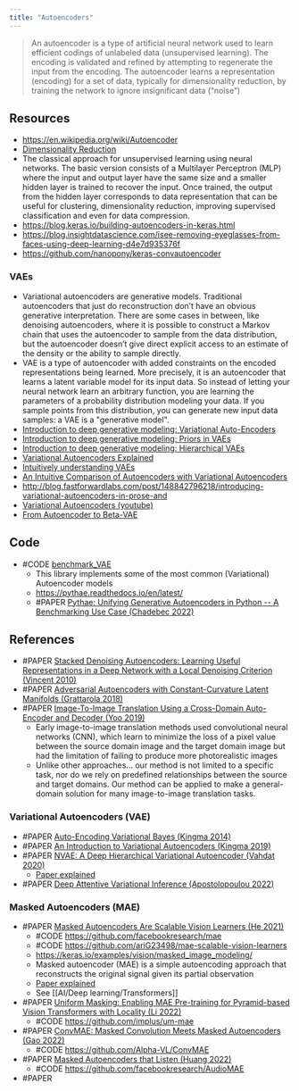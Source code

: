 ```yaml
---
title: "Autoencoders"
---
```


> An autoencoder is a type of artificial neural network used to learn efficient codings of unlabeled data (unsupervised learning). The encoding is validated and refined by attempting to regenerate the input from the encoding. The autoencoder learns a representation (encoding) for a set of data, typically for dimensionality reduction, by training the network to ignore insignificant data (“noise”)

## Resources
- https://en.wikipedia.org/wiki/Autoencoder
- [Dimensionality Reduction](https://www.cs.toronto.edu/~hinton/science.pdf)
- The classical approach for unsupervised learning using neural networks. The basic version consists of a Multilayer Perceptron (MLP) where the input and output layer have the same size and a smaller hidden layer is trained to recover the input. Once trained, the output from the hidden layer corresponds to data representation that can be useful for clustering, dimensionality reduction, improving supervised classification and even for data compression.
- https://blog.keras.io/building-autoencoders-in-keras.html
- https://blog.insightdatascience.com/isee-removing-eyeglasses-from-faces-using-deep-learning-d4e7d935376f
- https://github.com/nanopony/keras-convautoencoder

### VAEs
- Variational autoencoders are generative models. Traditional autoencoders that just do reconstruction don’t have an obvious generative interpretation. There are some cases in between, like denoising autoencoders, where it is possible to construct a Markov chain that uses the autoencoder to sample from the data distribution, but the autoencoder doesn’t give direct explicit access to an estimate of the density or the ability to sample directly.
- VAE is a type of autoencoder with added constraints on the encoded representations being learned. More precisely, it is an autoencoder that learns a latent variable model for its input data. So instead of letting your neural network learn an arbitrary function, you are learning the parameters of a probability distribution modeling your data. If you sample points from this distribution, you can generate new input data samples: a VAE is a "generative model".
- [Introduction to deep generative modeling: Variational Auto-Encoders](https://jmtomczak.github.io/blog/4/4_VAE.html)
- [Introduction to deep generative modeling: Priors in VAEs](https://jmtomczak.github.io/blog/7/7_priors.html)
- [Introduction to deep generative modeling: Hierarchical VAEs](https://jmtomczak.github.io/blog/9/9_hierarchical_lvm_p1.html)
- [Variational Autoencoders Explained](http://kvfrans.com/variational-autoencoders-explained/)
- [Intuitively understanding VAEs](https://towardsdatascience.com/intuitively-understanding-variational-autoencoders-1bfe67eb5daf)
- [An Intuitive Comparison of Autoencoders with Variational Autoencoders](https://thilospinner.com/towards-an-interpretable-latent-space/)
- http://blog.fastforwardlabs.com/post/148842796218/introducing-variational-autoencoders-in-prose-and
- [Variational Autoencoders (youtube)](https://www.youtube.com/watch?v=9zKuYvjFFS8)
- [From Autoencoder to Beta-VAE](https://lilianweng.github.io/lil-log/2018/08/12/from-autoencoder-to-beta-vae.html)


## Code
- #CODE [benchmark_VAE](https://github.com/clementchadebec/benchmark_VAE)
	- This library implements some of the most common (Variational) Autoencoder models
	- https://pythae.readthedocs.io/en/latest/
	- #PAPER [Pythae: Unifying Generative Autoencoders in Python -- A Benchmarking Use  Case (Chadebec 2022)](https://arxiv.org/pdf/2206.08309v1)


## References
- #PAPER [Stacked Denoising Autoencoders: Learning Useful Representations in a Deep Network with a Local Denoising Criterion (Vincent 2010)](https://www.jmlr.org/papers/v11/vincent10a.html)
- #PAPER [Adversarial Autoencoders with Constant-Curvature Latent Manifolds (Grattarola 2018)](https://arxiv.org/abs/1812.04314)
- #PAPER [Image-To-Image Translation Using a Cross-Domain Auto-Encoder and Decoder (Yoo 2019)](https://www.mdpi.com/2076-3417/9/22/4780/htm )
	- Early image-to-image translation methods used convolutional neural networks (CNN), which learn to minimize the loss of a pixel value between the source domain image and the target domain image but had the limitation of failing to produce more photorealistic images 
	- Unlike other approaches… our method is not limited to a specific task, nor do we rely on predefined relationships between the source and target domains. Our method can be applied to make a general-domain solution for many image-to-image translation tasks. 

### Variational Autoencoders (VAE)
- #PAPER [Auto-Encoding Variational Bayes (Kingma 2014)](https://arxiv.org/abs/1312.6114)
- #PAPER [An Introduction to Variational Autoencoders (Kingma 2019)](https://arxiv.org/abs/1906.02691)
- #PAPER [NVAE: A Deep Hierarchical Variational Autoencoder (Vahdat 2020)](https://arxiv.org/abs/2007.03898)
	- [Paper explained](https://www.youtube.com/watch?v=x6T1zMSE4Ts)
- #PAPER [Deep Attentive Variational Inference (Apostolopoulou 2022)](https://blog.ml.cmu.edu/2022/05/27/deep-attentive-variational-inference/)

### Masked Autoencoders (MAE)
- #PAPER [Masked Autoencoders Are Scalable Vision Learners (He 2021)](https://arxiv.org/abs/2111.06377)
	- #CODE https://github.com/facebookresearch/mae
	- #CODE https://github.com/ariG23498/mae-scalable-vision-learners
	- https://keras.io/examples/vision/masked_image_modeling/
	- Masked autoencoder (MAE) is a simple autoencoding approach that reconstructs the original signal given its partial observation
	- [Paper explained](https://www.youtube.com/watch?v=Dp6iICL2dVI)
	- See [[AI/Deep learning/Transformers]]
- #PAPER [Uniform Masking: Enabling MAE Pre-training for Pyramid-based Vision Transformers with Locality (Li 2022)](https://arxiv.org/abs/2205.10063v1)
	- #CODE https://github.com/implus/um-mae
- #PAPER [ConvMAE: Masked Convolution Meets Masked Autoencoders (Gao 2022)](https://arxiv.org/pdf/2205.03892v2)            
	- #CODE https://github.com/Alpha-VL/ConvMAE
- #PAPER [Masked Autoencoders that Listen (Huang 2022)](https://arxiv.org/pdf/2207.06405v1)
	- #CODE https://github.com/facebookresearch/AudioMAE
- #PAPER 